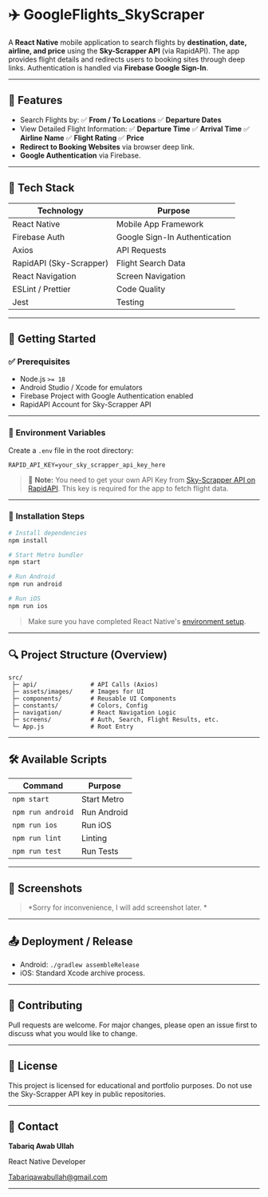 

# ✈️ GoogleFlights\_SkyScraper

A **React Native** mobile application to search flights by **destination, date, airline, and price** using the **Sky-Scrapper API** (via RapidAPI).
The app provides flight details and redirects users to booking sites through deep links.
Authentication is handled via **Firebase Google Sign-In**.

---

## 📲 **Features**

* Search Flights by:
  ✅ **From / To Locations**
  ✅ **Departure Dates**
* View Detailed Flight Information:
  ✅ **Departure Time**
  ✅ **Arrival Time**
  ✅ **Airline Name**
  ✅ **Flight Rating**
  ✅ **Price**
* **Redirect to Booking Websites** via browser deep link.
* **Google Authentication** via Firebase.

---

## 🔧 **Tech Stack**

| Technology              | Purpose                       |
| ----------------------- | ----------------------------- |
| React Native            | Mobile App Framework          |
| Firebase Auth           | Google Sign-In Authentication |
| Axios                   | API Requests                  |
| RapidAPI (Sky-Scrapper) | Flight Search Data            |
| React Navigation        | Screen Navigation             |
| ESLint / Prettier       | Code Quality                  |
| Jest                    | Testing                       |

---

## 🚀 **Getting Started**

### ✅ **Prerequisites**

* Node.js `>= 18`
* Android Studio / Xcode for emulators
* Firebase Project with Google Authentication enabled
* RapidAPI Account for Sky-Scrapper API

---

### 🔑 **Environment Variables**

Create a `.env` file in the root directory:

```env
RAPID_API_KEY=your_sky_scrapper_api_key_here
```

> 🔔 **Note:** You need to get your own API Key from [Sky-Scrapper API on RapidAPI](https://rapidapi.com/apiheya/api/sky-scrapper).
> This key is required for the app to fetch flight data.

---

### 📂 **Installation Steps**

```bash
# Install dependencies
npm install

# Start Metro bundler
npm start

# Run Android
npm run android

# Run iOS
npm run ios
```

> Make sure you have completed React Native's [environment setup](https://reactnative.dev/docs/environment-setup).

---

## 🔍 **Project Structure (Overview)**

```
src/
 ├─ api/               # API Calls (Axios)
 ├─ assets/images/     # Images for UI
 ├─ components/        # Reusable UI Components
 ├─ constants/         # Colors, Config
 ├─ navigation/        # React Navigation Logic
 ├─ screens/           # Auth, Search, Flight Results, etc.
 └─ App.js             # Root Entry
```

---

## 🛠️ **Available Scripts**

| Command           | Purpose     |
| ----------------- | ----------- |
| `npm start`       | Start Metro |
| `npm run android` | Run Android |
| `npm run ios`     | Run iOS     |
| `npm run lint`    | Linting     |
| `npm run test`    | Run Tests   |

---

## 📸 **Screenshots**    

> *Sorry for inconvenience, I will add screenshot later. *

---

## 📤 **Deployment / Release**

* Android: `./gradlew assembleRelease`
* iOS: Standard Xcode archive process.

---

## 🤝 **Contributing**

Pull requests are welcome.
For major changes, please open an issue first to discuss what you would like to change.

---

## 📄 **License**

This project is licensed for educational and portfolio purposes. Do not use the Sky-Scrapper API key in public repositories.

---

## 💬 **Contact**

**Tabariq Awab Ullah**

React Native Developer

Tabariqawabullah@gmail.com

---

